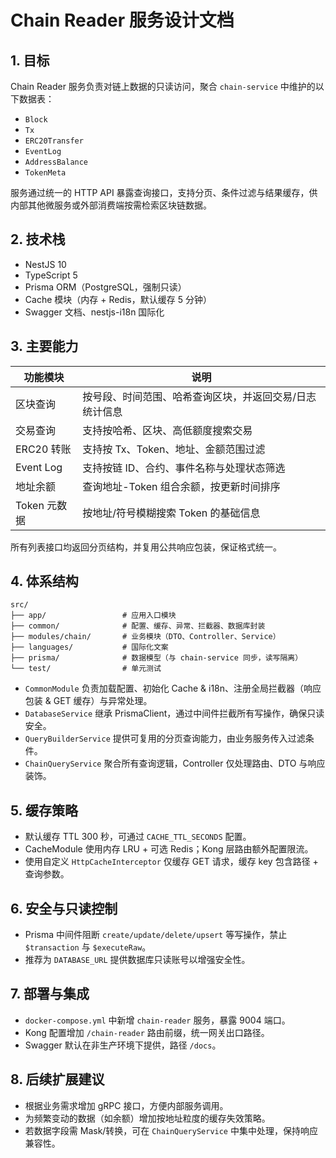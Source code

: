 # Chain Reader 服务设计文档

## 1. 目标

Chain Reader 服务负责对链上数据的只读访问，聚合 `chain-service` 中维护的以下数据表：

- `Block`
- `Tx`
- `ERC20Transfer`
- `EventLog`
- `AddressBalance`
- `TokenMeta`

服务通过统一的 HTTP API 暴露查询接口，支持分页、条件过滤与结果缓存，供内部其他微服务或外部消费端按需检索区块链数据。

## 2. 技术栈

- NestJS 10
- TypeScript 5
- Prisma ORM（PostgreSQL，强制只读）
- Cache 模块（内存 + Redis，默认缓存 5 分钟）
- Swagger 文档、nestjs-i18n 国际化

## 3. 主要能力

| 功能模块 | 说明 |
| --- | --- |
| 区块查询 | 按号段、时间范围、哈希查询区块，并返回交易/日志统计信息 |
| 交易查询 | 支持按哈希、区块、高低额度搜索交易 |
| ERC20 转账 | 支持按 Tx、Token、地址、金额范围过滤 |
| Event Log | 支持按链 ID、合约、事件名称与处理状态筛选 |
| 地址余额 | 查询地址-Token 组合余额，按更新时间排序 |
| Token 元数据 | 按地址/符号模糊搜索 Token 的基础信息 |

所有列表接口均返回分页结构，并复用公共响应包装，保证格式统一。

## 4. 体系结构

```
src/
├── app/                 # 应用入口模块
├── common/              # 配置、缓存、异常、拦截器、数据库封装
├── modules/chain/       # 业务模块（DTO、Controller、Service）
├── languages/           # 国际化文案
├── prisma/              # 数据模型（与 chain-service 同步，读写隔离）
└── test/                # 单元测试
```

- `CommonModule` 负责加载配置、初始化 Cache & i18n、注册全局拦截器（响应包装 & GET 缓存）与异常处理。
- `DatabaseService` 继承 PrismaClient，通过中间件拦截所有写操作，确保只读安全。
- `QueryBuilderService` 提供可复用的分页查询能力，由业务服务传入过滤条件。
- `ChainQueryService` 聚合所有查询逻辑，Controller 仅处理路由、DTO 与响应装饰。

## 5. 缓存策略

- 默认缓存 TTL 300 秒，可通过 `CACHE_TTL_SECONDS` 配置。
- CacheModule 使用内存 LRU + 可选 Redis；Kong 层路由额外配置限流。
- 使用自定义 `HttpCacheInterceptor` 仅缓存 GET 请求，缓存 key 包含路径 + 查询参数。

## 6. 安全与只读控制

- Prisma 中间件阻断 `create/update/delete/upsert` 等写操作，禁止 `$transaction` 与 `$executeRaw`。
- 推荐为 `DATABASE_URL` 提供数据库只读账号以增强安全性。

## 7. 部署与集成

- `docker-compose.yml` 中新增 `chain-reader` 服务，暴露 9004 端口。
- Kong 配置增加 `/chain-reader` 路由前缀，统一网关出口路径。
- Swagger 默认在非生产环境下提供，路径 `/docs`。

## 8. 后续扩展建议

- 根据业务需求增加 gRPC 接口，方便内部服务调用。
- 为频繁变动的数据（如余额）增加按地址粒度的缓存失效策略。
- 若数据字段需 Mask/转换，可在 `ChainQueryService` 中集中处理，保持响应兼容性。
